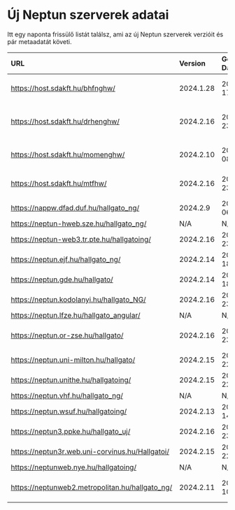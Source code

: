 # Új Neptun szerverek adatai

Itt egy naponta frissülő listát találsz, ami az új Neptun szerverek verzióit és pár metaadatát követi.

| URL                                             | Version   | Generation Date     | Organization Name                         | Captcha Required |
|:----------------------------------------------|:--------|:------------------|:----------------------------------------|:---------------|
| https://host.sdakft.hu/bhfnghw/                 | 2024.1.28 | 2024-07-17T16:12:12 | Bhaktivedanta Hittudományi Főiskola       | 3                |
| https://host.sdakft.hu/drhenghw/                | 2024.2.16 | 2024-08-23T15:44:07 | Debreceni Református Hittudományi Egyetem | 3                |
| https://host.sdakft.hu/momenghw/                | 2024.2.10 | 2024-08-08T13:37:27 | Moholy-Nagy Művészeti Egyetem             | 3                |
| https://host.sdakft.hu/mtfhw/                   | 2024.2.16 | 2024-08-23T15:44:07 | Magyar Táncművészeti Egyetem              | 3                |
| https://nappw.dfad.duf.hu/hallgato_ng/          | 2024.2.9  | 2024-08-06T10:40:58 | Dunaújvárosi Egyetem                      | 3                |
| https://neptun-hweb.sze.hu/hallgato_ng/         | N/A       | N/A                 | N/A                                       | N/A              |
| https://neptun-web3.tr.pte.hu/hallgatoing/      | 2024.2.16 | 2024-08-23T15:44:07 | Pécsi Tudományegyetem                     | 3                |
| https://neptun.ejf.hu/hallgato_ng/              | 2024.2.14 | 2024-08-18T10:12:12 | Eötvös József Főiskola                    | 3                |
| https://neptun.gde.hu/hallgato/                 | 2024.2.14 | 2024-08-18T10:12:12 | Gábor Dénes Egyetem                       | 3                |
| https://neptun.kodolanyi.hu/hallgato_NG/        | 2024.2.16 | 2024-08-23T15:44:07 | Kodolányi János Egyetem                   | 3                |
| https://neptun.lfze.hu/hallgato_angular/        | N/A       | N/A                 | N/A                                       | N/A              |
| https://neptun.or-zse.hu/hallgato/              | 2024.2.16 | 2024-08-23T15:44:07 | Országos Rabbiképző - Zsidó Egyetem       | 3                |
| https://neptun.uni-milton.hu/hallgato/          | 2024.2.15 | 2024-08-22T13:52:39 | Milton Friedman Egyetem                   | 3                |
| https://neptun.unithe.hu/hallgatoing/           | 2024.2.15 | 2024-08-22T13:52:39 | Tokaj-Hegyalja Egyetem                    | 1                |
| https://neptun.vhf.hu/hallgato_ng/              | N/A       | N/A                 | N/A                                       | N/A              |
| https://neptun.wsuf.hu/hallgatoing/             | 2024.2.13 | 2024-08-14T13:42:10 | Wekerle Sándor Üzleti Főiskola            | 3                |
| https://neptun3.ppke.hu/hallgato_uj/            | 2024.2.16 | 2024-08-23T15:44:07 | Pázmány Péter Katolikus Egyetem           | 3                |
| https://neptun3r.web.uni-corvinus.hu/Hallgatoi/ | 2024.2.15 | 2024-08-22T13:52:39 | Budapesti Corvinus Egyetem                | 3                |
| https://neptunweb.nye.hu/hallgatoing/           | N/A       | N/A                 | N/A                                       | N/A              |
| https://neptunweb2.metropolitan.hu/hallgato_ng/ | 2024.2.11 | 2024-08-10T08:19:45 | Budapesti Metropolitan Egyetem            | 3                |